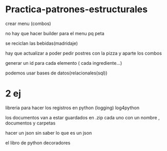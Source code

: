 # Practica-patrones-estructurales

crear menu (combos)

no hay que hacer builder para el menu pq peta

se reciclan las bebidas(madridaje)

hay que actualizar a poder pedir postres con la pizza y aparte los combos

generar un id para cada elemento ( cada ingrediente...)

podemos usar bases de datos(relacionales(sql)) 


# 2 ej

libreria para hacer los registros en python (logging) log4python

los documentos van a estar guardados en .zip cada uno con  un nombre , documentos y carpetas

hacer un json sin saber lo que es un json

el libro de python decoradores

